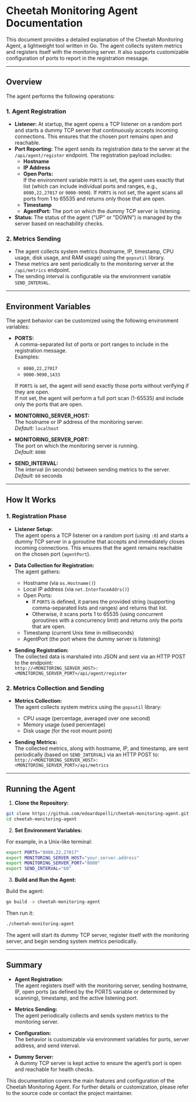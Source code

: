 # Cheetah Monitoring Agent Documentation

This document provides a detailed explanation of the Cheetah Monitoring Agent, a lightweight tool written in Go. The agent collects system metrics and registers itself with the monitoring server. It also supports customizable configuration of ports to report in the registration message.

---

## Overview

The agent performs the following operations:

### 1. Agent Registration

- **Listener:** At startup, the agent opens a TCP listener on a random port and starts a dummy TCP server that continuously accepts incoming connections. This ensures that the chosen port remains open and reachable.
- **Port Reporting:** The agent sends its registration data to the server at the `/api/agent/register` endpoint. The registration payload includes:
  - **Hostname**
  - **IP Address**
  - **Open Ports:**  
    If the environment variable `PORTS` is set, the agent uses exactly that list (which can include individual ports and ranges, e.g., `8080,22,27017` or `9000-9090`). If `PORTS` is not set, the agent scans all ports from 1 to 65535 and returns only those that are open.
  - **Timestamp**
  - **AgentPort:** The port on which the dummy TCP server is listening.
- **Status:** The status of the agent ("UP" or "DOWN") is managed by the server based on reachability checks.

### 2. Metrics Sending

- The agent collects system metrics (hostname, IP, timestamp, CPU usage, disk usage, and RAM usage) using the `gopsutil` library.
- These metrics are sent periodically to the monitoring server at the `/api/metrics` endpoint.
- The sending interval is configurable via the environment variable `SEND_INTERVAL`.

---

## Environment Variables

The agent behavior can be customized using the following environment variables:

- **PORTS:**  
  A comma-separated list of ports or port ranges to include in the registration message.  
  Examples:
  - `8080,22,27017`
  - `9000-9090,1433`

  If `PORTS` is set, the agent will send exactly those ports without verifying if they are open.  
  If not set, the agent will perform a full port scan (1-65535) and include only the ports that are open.

- **MONITORING_SERVER_HOST:**  
  The hostname or IP address of the monitoring server.  
  *Default:* `localhost`

- **MONITORING_SERVER_PORT:**  
  The port on which the monitoring server is running.  
  *Default:* `8080`

- **SEND_INTERVAL:**  
  The interval (in seconds) between sending metrics to the server.  
  *Default:* `60` seconds

---

## How It Works

### 1. Registration Phase

- **Listener Setup:**  
  The agent opens a TCP listener on a random port (using `:0`) and starts a dummy TCP server in a goroutine that accepts and immediately closes incoming connections. This ensures that the agent remains reachable on the chosen port (`agentPort`).

- **Data Collection for Registration:**  
  The agent gathers:
  - Hostname (via `os.Hostname()`)
  - Local IP address (via `net.InterfaceAddrs()`)
  - Open Ports:  
    - If `PORTS` is defined, it parses the provided string (supporting comma-separated lists and ranges) and returns that list.
    - Otherwise, it scans ports 1 to 65535 (using concurrent goroutines with a concurrency limit) and returns only the ports that are open.
  - Timestamp (current Unix time in milliseconds)
  - AgentPort (the port where the dummy server is listening)

- **Sending Registration:**  
  The collected data is marshaled into JSON and sent via an HTTP POST to the endpoint:  
  `http://<MONITORING_SERVER_HOST>:<MONITORING_SERVER_PORT>/api/agent/register`

### 2. Metrics Collection and Sending

- **Metrics Collection:**  
  The agent collects system metrics using the `gopsutil` library:
  - CPU usage (percentage, averaged over one second)
  - Memory usage (used percentage)
  - Disk usage (for the root mount point)

- **Sending Metrics:**  
  The collected metrics, along with hostname, IP, and timestamp, are sent periodically (based on `SEND_INTERVAL`) via an HTTP POST to:  
  `http://<MONITORING_SERVER_HOST>:<MONITORING_SERVER_PORT>/api/metrics`

---

## Running the Agent

1. **Clone the Repository:**

```bash
git clone https://github.com/edoardopelli/cheetah-monitoring-agent.git
cd cheetah-monitoring-agent
```

2. **Set Environment Variables:**

For example, in a Unix-like terminal:

```bash
export PORTS="8080,22,27017"
export MONITORING_SERVER_HOST="your.server.address"
export MONITORING_SERVER_PORT="8080"
export SEND_INTERVAL="60"
```

3. **Build and Run the Agent:**

Build the agent:

```bash
go build -o cheetah-monitoring-agent
```

Then run it:

```bash
./cheetah-monitoring-agent
```

The agent will start its dummy TCP server, register itself with the monitoring server, and begin sending system metrics periodically.

---

## Summary

- **Agent Registration:**  
  The agent registers itself with the monitoring server, sending hostname, IP, open ports (as defined by the PORTS variable or determined by scanning), timestamp, and the active listening port.

- **Metrics Sending:**  
  The agent periodically collects and sends system metrics to the monitoring server.

- **Configuration:**  
  The behavior is customizable via environment variables for ports, server address, and send interval.

- **Dummy Server:**  
  A dummy TCP server is kept active to ensure the agent’s port is open and reachable for health checks.

This documentation covers the main features and configuration of the Cheetah Monitoring Agent. For further details or customization, please refer to the source code or contact the project maintainer.
